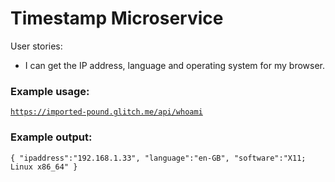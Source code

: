 Timestamp Microservice
=========================

User stories:
* I can get the IP address, language and operating system for my browser.

### Example usage:
[`https://imported-pound.glitch.me/api/whoami`](https://imported-pound.glitch.me/api/whoami)

### Example output:
`{ "ipaddress":"192.168.1.33", "language":"en-GB", "software":"X11; Linux x86_64" }`
